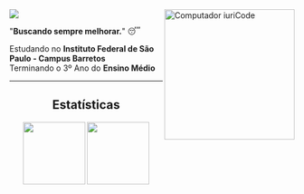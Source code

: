 <img src="https://raw.githubusercontent.com/MicaelliMedeiros/micaellimedeiros/master/image/computer-illustration.png" min-width="400px" max-width="400px" width="230px" align="right" alt="Computador iuriCode">

<img src="https://img.shields.io/static/v1?label=Overview&message=Daniel&color=f8efd4&style=for-the-badge&logo=GitHub">

<p align="left">"<b>Buscando sempre melhorar.</b>" 😴</p>

<p align="left">
  
Estudando no **Instituto Federal de São Paulo - Campus Barretos**<br/>
Terminando o 3º Ano do **Ensino Médio**
  
</p>
<hr></hr>

<p align="center">
  <h2 align="center">Estatísticas</h2>
</p>


<p align="center">
  <img align='center' src="https://github-readme-stats.vercel.app/api?username=daniellucas04&show_icons=true&theme=dark&cache_seconds=2300" height="110em"/>
  <img align="center" src="https://github-readme-stats.vercel.app/api/top-langs/?username=daniellucas04&layout=compact&theme=dark&hide_langs_below=1" height="110em"/>
</p>
